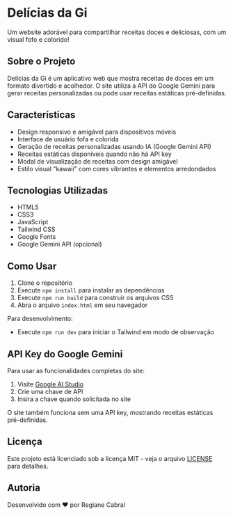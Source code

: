 # Delícias da Gi

Um website adorável para compartilhar receitas doces e deliciosas, com um visual fofo e colorido!

## Sobre o Projeto

Delícias da Gi é um aplicativo web que mostra receitas de doces em um formato divertido e acolhedor. 
O site utiliza a API do Google Gemini para gerar receitas personalizadas ou pode usar receitas estáticas pré-definidas.

## Características

- Design responsivo e amigável para dispositivos móveis
- Interface de usuário fofa e colorida
- Geração de receitas personalizadas usando IA (Google Gemini API)
- Receitas estáticas disponíveis quando não há API key
- Modal de visualização de receitas com design amigável
- Estilo visual "kawaii" com cores vibrantes e elementos arredondados

## Tecnologias Utilizadas

- HTML5
- CSS3
- JavaScript
- Tailwind CSS
- Google Fonts
- Google Gemini API (opcional)

## Como Usar

1. Clone o repositório
2. Execute `npm install` para instalar as dependências
3. Execute `npm run build` para construir os arquivos CSS
4. Abra o arquivo `index.html` em seu navegador

Para desenvolvimento:
- Execute `npm run dev` para iniciar o Tailwind em modo de observação

## API Key do Google Gemini

Para usar as funcionalidades completas do site:
1. Visite [Google AI Studio](https://ai.google.dev/)
2. Crie uma chave de API
3. Insira a chave quando solicitada no site

O site também funciona sem uma API key, mostrando receitas estáticas pré-definidas.

## Licença

Este projeto está licenciado sob a licença MIT - veja o arquivo [LICENSE](LICENSE) para detalhes.

## Autoria

Desenvolvido com ❤️ por Regiane Cabral